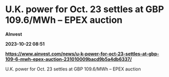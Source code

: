 # U.K. power for Oct. 23 settles at GBP 109.6/MWh – EPEX auction
**AInvest**

**2023-10-22 08:51**

**https://www.ainvest.com/news/u-k-power-for-oct-23-settles-at-gbp-109-6-mwh-epex-auction-231010009bacd9b5a4db6337/**

U.K. power for Oct. 23 settles at GBP 109.6/MWh – EPEX auction